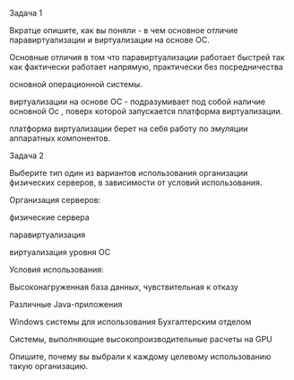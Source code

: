 Задача 1

Вкратце опишите, как вы поняли - в чем основное отличие паравиртуализации и виртуализации на основе ОС.

Основные отличия в том что паравиртуализации работает быстрей так как фактически работает напрямую, практически без посредничества 

основной операционной системы.

виртуализации на основе ОС - подразумивает под собой наличие основной Ос , поверх которой запускается платформа виртуализации.

платформа виртуализации берет на себя работу по эмуляции аппаратных компонентов.



Задача 2

Выберите тип один из вариантов использования организации физических серверов, в зависимости от условий использования.

Организация серверов:

физические сервера

паравиртуализация

виртуализация уровня ОС

Условия использования:

Высоконагруженная база данных, чувствительная к отказу

Различные Java-приложения

Windows системы для использования Бухгалтерским отделом

Системы, выполняющие высокопроизводительные расчеты на GPU

Опишите, почему вы выбрали к каждому целевому использованию такую организацию.